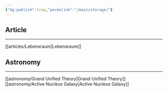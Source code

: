 ```yaml
---
{"dg-publish":true,"permalink":"/main/storage/"}
---
```


## Article
***
[[articles/Lebensraum\|Lebensraum]]

## Astronomy
***
[[astronomy/Grand Unified Theory\|Grand Unified Theory]]
[[astronomy/Active Nucleus Galaxy\|Active Nucleus Galaxy]]

